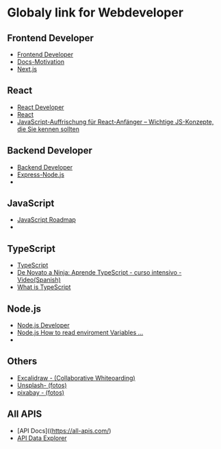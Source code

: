 # Globaly link for Webdeveloper
## Frontend Developer
- [Frontend Developer](https://roadmap.sh/frontend)
- [Docs-Motivation](https://motion.dev/docs)  
- [Next.js](https://nextjs.org/)

## React 
- [React Developer](https://roadmap.sh/react)
- [React](https://react.dev/)
- [JavaScript-Auffrischung für React-Anfänger – Wichtige JS-Konzepte, die Sie kennen sollten](https://www.freecodecamp.org/news/javascript-refresher-for-react-beginners/)
## Backend Developer
- [Backend Developer](https://roadmap.sh/backend)
- [Express-Node.js](https://expressjs.com/)
- []()

## JavaScript 
- [JavaScript Roadmap](https://roadmap.sh/javascript)
- []()

## TypeScript 
- [TypeScript](https://roadmap.sh/typescript)
- [De Novato a Ninja: Aprende TypeScript - curso intensivo - Video(Spanish)](https://www.youtube.com/watch?v=fUgxxhI_bvc)
- [What is TypeScript](https://hygraph.com/blog/what-is-typescript)

## Node.js
- [Node.js Developer](https://roadmap.sh/nodejs)
- [Node.js How to read enviroment Variables ...](https://nodejs.org/en/learn/command-line/how-to-read-environment-variables-from-nodejs)
- []()

## Others
- [Excalidraw - (Collaborative Whiteoarding)](https://excalidraw.com/#json=6UbsNkWPghtHmyEgxR0r3,RTkHIGJ2WoXDsM8vDbbEgw)
- [Unsplash- (fotos)](https://unsplash.com/de)
- [pixabay - (fotos)](https://pixabay.com/)

## All APIS
- [API Docs]((https://all-apis.com/)
- [API Data Explorer](https://preview.all-apis.com/)

